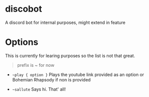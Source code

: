 # discobot
A discord bot for internal purposes, might extend in feature

# Options

This is currently for learing purposes so the list is not that great.

> prefix is ~ for now

- ```~play { option }``` Plays the youtube link provided as an option or Bohemian Rhapsody if non is provided

- ```~sallute``` Says hi. That' all!
